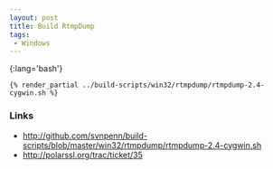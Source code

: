 ```yaml
---
layout: post
title: Build RtmpDump
tags:
 - Windows
---
```


{:lang='bash'}
~~~
{% render_partial ../build-scripts/win32/rtmpdump/rtmpdump-2.4-cygwin.sh %}
~~~

### Links
* <http://github.com/svnpenn/build-scripts/blob/master/win32/rtmpdump/rtmpdump-2.4-cygwin.sh>
* <http://polarssl.org/trac/ticket/35>

